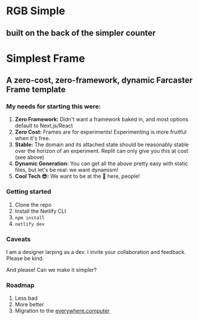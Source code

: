 # RGB Simple
## built on the back of the simpler counter

# Simplest Frame
## A zero-cost, zero-framework, dynamic Farcaster Frame template

### My needs for starting this were:
1. **Zero Framework:** Didn't want a framework baked in, and most options default to Next.js/React
2. **Zero Cost:** Frames are for experiments! Experimenting is more fruitful when it's free.
3. **Stable:** The domain and its attached state should be reasonably stable over the horizon of an experiment. Replit can only give you this at cost (see above)
4. **Dynamic Generation:** You can get all the above pretty easy with static files, but let's be real: we want dynamism!
5. **Cool Tech 😎:** We want to be at the 🤬 here, people!

### Getting started

1. Clone the repo
2. Install the Netlify CLI
3. `npm install`
4. `netlify dev`

### Caveats
I am a designer larping as a dev. I invite your collaboration and feedback. Please be kind.

And please! Can we make it simpler?

### Roadmap
1. Less bad
2. More better
3. Migration to the [everywhere.computer](https://everywhere.computer)
